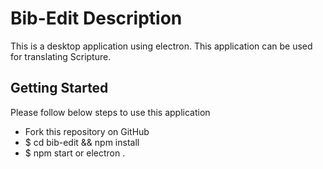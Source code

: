# Bib-Edit Description

This is a desktop application using electron. This application can be used for translating Scripture.

## Getting Started

Please follow below steps to use this application
* Fork this repository on GitHub
* $ cd bib-edit && npm install
* $ npm start or electron .
